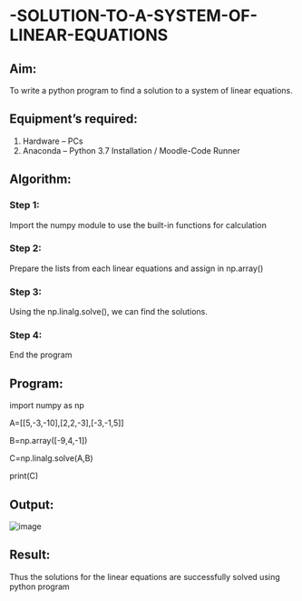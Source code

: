 # -SOLUTION-TO-A-SYSTEM-OF-LINEAR-EQUATIONS
## Aim:
To write a python program to find a solution to a system of linear equations.
## Equipment’s required:
1. 	Hardware – PCs
2. 	Anaconda – Python 3.7 Installation / Moodle-Code Runner
## Algorithm:
### Step 1: 
Import the numpy module to use the built-in functions for calculation
### Step 2: 
Prepare the lists from each linear equations and assign in np.array()
### Step 3: 
Using the np.linalg.solve(), we can find the solutions.
### Step 4: 
End the program
## Program:

import numpy as np

A=[[5,-3,-10],[2,2,-3],[-3,-1,5]]

B=np.array([-9,4,-1])

C=np.linalg.solve(A,B)

print(C)


## Output:

![image](https://github.com/user-attachments/assets/630dd36d-1286-4a00-a1c9-0a46d81c6bf2)


## Result: 
Thus the solutions for the linear equations are successfully solved using python program

